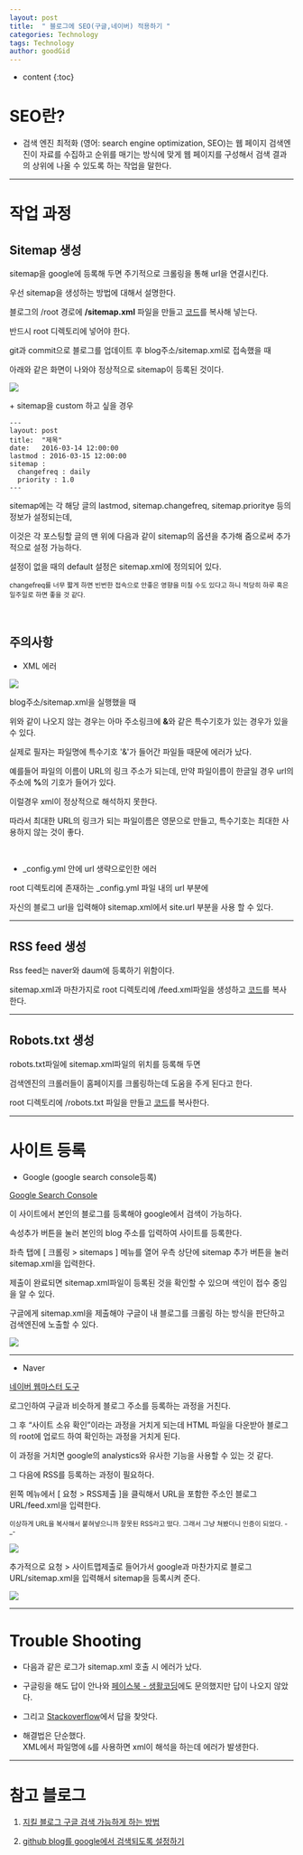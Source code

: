 ```yaml
---
layout: post
title:  " 블로그에 SEO(구글,네이버) 적용하기 "
categories: Technology
tags: Technology
author: goodGid
---
```

* content
{:toc}


# SEO란? 

* 검색 엔진 최적화 (영어: search engine optimization, SEO)는 웹 페이지 검색엔진이 자료를 수집하고 순위를 매기는 방식에 맞게 웹 페이지를 구성해서 검색 결과의 상위에 나올 수 있도록 하는 작업을 말한다.

---

# 작업 과정

## Sitemap 생성

sitemap을 google에 등록해 두면 주기적으로 크롤링을 통해 url을 연결시킨다. 

우선 sitemap을 생성하는 방법에 대해서 설명한다. 

블로그의 /root 경로에 <b>/sitemap.xml</b> 파일을 만들고 [코드](https://gist.github.com/goodGid/82752b012006f00787019ff5012cca09)를 복사해 넣는다. 

반드시 root 디렉토리에 넣어야 한다.

git과 commit으로 블로그를 업데이트 후 blog주소/sitemap.xml로 접속했을 때 

아래와 같은 화면이 나와야 정상적으로 sitemap이 등록된 것이다.

![](/assets/img/posts/install_seo_to_blog_1.png)


\+ sitemap을 custom 하고 싶을 경우

```
---
layout: post
title:  "제목"
date:   2016-03-14 12:00:00 
lastmod : 2016-03-15 12:00:00
sitemap :
  changefreq : daily
  priority : 1.0
---
```

sitemap에는 각 해당 글의 lastmod, sitemap.changefreq, sitemap.prioritye 등의 정보가 설정되는데, 

이것은 각 포스팅할 글의 맨 위에 다음과 같이 sitemap의 옵션을 추가해 줌으로써 추가적으로 설정 가능하다. 

설정이 없을 때의 default 설정은 sitemap.xml에 정의되어 있다.

<small> changefreq를 너무 짧게 하면 빈번한 접속으로 안좋은 영향을 미칠 수도 있다고 하니 적당히 하루 혹은 일주일로 하면 좋을 것 같다. </small> 

<br>

## 주의사항

* XML 에러

![](/assets/img/posts/install_seo_to_blog_2.png)

blog주소/sitemap.xml을 실행했을 때 

위와 같이 나오지 않는 경우는 아마 주소링크에 <b>&</b>와 같은 특수기호가 있는 경우가 있을 수 있다. 

실제로 필자는 파일명에 특수기호 '&'가 들어간 파일들 때문에 에러가 났다.

예를들어 파일의 이름이 URL의 링크 주소가 되는데, 만약 파일이름이 한글일 경우 url의 주소에 <b>%</b>의 기호가 들어가 있다. 

이럴경우 xml이 정상적으로 해석하지 못한다. 

따라서 최대한 URL의 링크가 되는 파일이름은 영문으로 만들고, 특수기호는 최대한 사용하지 않는 것이 좋다.

<br>

* _config.yml 안에 url 생략으로인한 에러

root 디렉토리에 존재하는 _config.yml 파일 내의 url 부분에 

자신의 블로그 url을 입력해야 sitemap.xml에서 site.url 부분을 사용 할 수 있다.

---

## RSS feed 생성

Rss feed는 naver와 daum에 등록하기 위함이다. 

sitemap.xml과 마찬가지로 root 디렉토리에 /feed.xml파일을 생성하고 [코드](https://gist.github.com/goodGid/80005823282d0b0e895ff1b8697028e8)를 복사한다.

---

## Robots.txt 생성

robots.txt파일에 sitemap.xml파일의 위치를 등록해 두면 

검색엔진의 크롤러들이 홈페이지를 크롤링하는데 도움을 주게 된다고 한다. 

root 디렉토리에 /robots.txt 파일을 만들고 [코드](https://gist.github.com/goodGid/f1cf91d5512d37e7fa3b165120f80bb7)를 복사한다.

---

# 사이트 등록

* Google (google search console등록)

[Google Search Console](https://www.google.com/webmasters/#?modal_active=none)

이 사이트에서 본인의 블로그를 등록해야 google에서 검색이 가능하다. 

속성추가 버튼을 눌러 본인의 blog 주소를 입력하여 사이트를 등록한다. 

좌측 탭에 [ 크롤링 > sitemaps ] 메뉴를 열어 우측 상단에 sitemap 추가 버튼을 눌러 sitemap.xml을 입력한다.

제출이 완료되면 sitemap.xml파일이 등록된 것을 확인할 수 있으며 색인이 접수 중임을 알 수 있다.

구글에게 sitemap.xml을 제출해야 구글이 내 블로그를 크롤링 하는 방식을 판단하고 검색엔진에 노출할 수 있다.

![](/assets/img/posts/install_seo_to_blog_3.png)

---

* Naver

[네이버 웹마스터 도구](https://webmastertool.naver.com/)

로그인하여 구글과 비슷하게 블로그 주소를 등록하는 과정을 거친다. 

그 후 “사이트 소유 확인”이라는 과정을 거치게 되는데 HTML 파일을 다운받아 블로그의 root에 업로드 하여 확인하는 과정을 거치게 된다. 

이 과정을 거치면 google의 analystics와 유사한 기능을 사용할 수 있는 것 같다. 

그 다음에 RSS를 등록하는 과정이 필요하다. 

왼쪽 메뉴에서 [ 요청 > RSS제출 ]을 클릭해서 URL을 포함한 주소인 블로그URL/feed.xml을 입력한다. 

<small>이상하게 URL을 복사해서 붙혀넣으니까 잘못된 RSS라고 떴다. 그래서 그냥 쳐봤더니 인증이 되었다. -_- </small>

![](/assets/img/posts/install_seo_to_blog_4.png)

추가적으로 요청 > 사이트맵제출로 들어가서 google과 마찬가지로 블로그URL/sitemap.xml을 입력해서 sitemap을 등록시켜 준다.

![](/assets/img/posts/install_seo_to_blog_5.png)

---

# Trouble Shooting

* 다음과 같은 로그가 sitemap.xml 호출 시 에러가 났다.

* 구글링을 해도 답이 안나와 [페이스북 - 생활코딩](https://www.facebook.com/groups/codingeverybody/permalink/2351188734921649/?comment_id=2351204004920122&notif_id=1535200528290286&notif_t=group_comment)에도 문의했지만 답이 나오지 않았다.

* 그리고 [Stackoverflow](https://stackoverflow.com/questions/23422316/xml-validation-error-entityref-expecting)에서 답을 찾앗다.

* 해결법은 단순했다. <br> XML에서 파일명에 `&`를 사용하면 xml이 해석을 하는데 에러가 발생한다.


---

# 참고 블로그 

1. [지킬 블로그 구글 검색 가능하게 하는 방법](https://wayhome25.github.io/etc/2017/02/20/google-search-sitemap-jekyll/)

2. [github blog를 google에서 검색되도록 설정하기](http://jinyongjeong.github.io/2017/01/13/blog_make_searched/)


